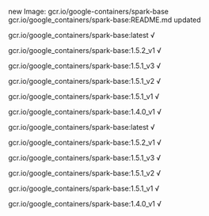 new Image: gcr.io/google-containers/spark-base
gcr.io/google_containers/spark-base:README.md updated 

gcr.io/google_containers/spark-base:latest √

gcr.io/google_containers/spark-base:1.5.2_v1 √

gcr.io/google_containers/spark-base:1.5.1_v3 √

gcr.io/google_containers/spark-base:1.5.1_v2 √

gcr.io/google_containers/spark-base:1.5.1_v1 √

gcr.io/google_containers/spark-base:1.4.0_v1 √

gcr.io/google_containers/spark-base:latest √

gcr.io/google_containers/spark-base:1.5.2_v1 √

gcr.io/google_containers/spark-base:1.5.1_v3 √

gcr.io/google_containers/spark-base:1.5.1_v2 √

gcr.io/google_containers/spark-base:1.5.1_v1 √

gcr.io/google_containers/spark-base:1.4.0_v1 √

